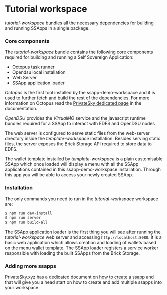 # Tutorial workspace

*tutorial-workspace*  bundles all the necessary dependencies for building and running SSApps in a single package.

### Core components

The *tutorial-workspace*  bundle contains the following core components required for building and running a Self Sovereign Application:

- Octopus task runner
- Opendsu local installation
- Web Server
- SSApp application loader

*Octopus*  is the first tool installed by the ssapp-demo-workspace and it is used to further fetch and build the rest of the dependencies. For more information on Octopus read the [PrivateSky dedicated page](https://privatesky.xyz/?Tools/octopus) in the documentation.

*OpenDSU* provides the *VirtualMQ* service and the javascript runtime bundles required for a SSApp to interact with EDFS and OpenDSU nodes

The web server is configured to serve static files from the web-server directory inside the *template-workspace* installation. Besides serving static files, the server exposes the Brick Storage API required to store data to EDFS.

The wallet template installed by *template-workspace* is a plain customisable SSApp which once loaded will display a menu with all the SSApp applications contained in this ssapp-demo-workspace installation. Through this app you will be able to access your newly created SSApp.

### Installation

The only commands you need to run in the *tutorial-workspace* workspace are:
```sh
$ npm run dev-install
$ npm run server
$ npm run build-all
```
The SSApp application loader is the first thing you will see after running the *tutorial-workspace* web server and accessing ```http://localhost:8080```. 
It is a basic web application which allows creation and loading of wallets based on the menu wallet template. The SSApp loader registers a service worker responsible with loading the built SSApps from the Brick Storage.

### Adding more ssapps

PrivateSky.xyz has a dedicated document on [how to create a ssapp](https://privatesky.xyz/?Howto/a-ssapp) and that will give you a head start on how to create and add multiple ssapps into your workspace.
